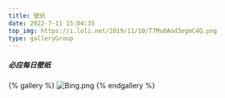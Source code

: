 ```yaml
---
title: 壁纸
date: 2022-7-11 15:04:35
top_img: https://i.loli.net/2019/11/10/T7Mu8Aod3egmC4Q.png
type: galleryGroup
---
```

##### 必应每日壁纸
{% gallery %}
![Bing.png](https://bing-api.xlenco.eu.org)
{% endgallery %}












